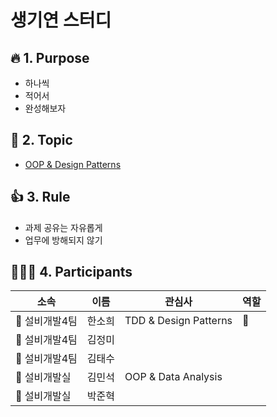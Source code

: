 # 생기연 스터디

## :fire: 1. Purpose
- 하나씩
- 적어서
- 완성해보자

## :green_book: 2. Topic
- [OOP & Design Patterns](https://github.com/dheldh77/groupstudy_samsung_mechatronics_RnD/blob/master/oop_design_patterns/oop_design_pattern.md)

## 👍 3. Rule
- 과제 공유는 자유롭게
- 업무에 방해되지 않기

## 🧑‍🤝‍🧑 4. Participants
|소속|이름|관심사|역할|
|------|---|---|---|
|💜 설비개발4팀|한소희|TDD & Design Patterns|:crown:|
|:woman: 설비개발4팀|김정미|||
|:man: 설비개발4팀|김태수|||
|:man: 설비개발실|김민석|OOP & Data Analysis||
|:man: 설비개발실|박준혁|||
